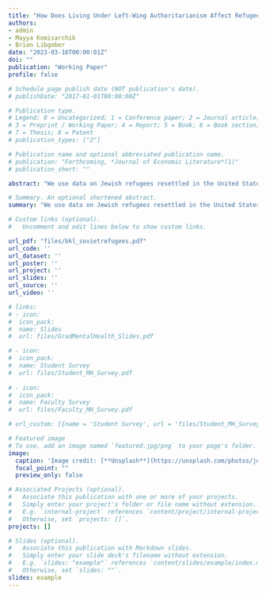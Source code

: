 ```yaml
---
title: "How Does Living Under Left-Wing Authoritarianism Affect Refugees Who Settle in Democracies? Evidence from Soviet Refugees"
authors:
- admin
- Mayya Komisarchik
- Brian Libgober
date: "2023-03-16T00:00:01Z"
doi: ""
publication: "Working Paper"
profile: false

# Schedule page publish date (NOT publication's date).
# publishDate: "2017-01-01T00:00:00Z"

# Publication type.
# Legend: 0 = Uncategorized; 1 = Conference paper; 2 = Journal article;
# 3 = Preprint / Working Paper; 4 = Report; 5 = Book; 6 = Book section;
# 7 = Thesis; 8 = Patent
# publication_types: ["2"]

# Publication name and optional abbreviated publication name.
# publication: "Forthcoming, *Journal of Economic Literature*(1)"
# publication_short: ""

abstract: "We use data on Jewish refugees resettled in the United States between 1938 and 2005, along with survey data on Israeli citizens born in the Former Soviet Union, to demonstrate the persistent downstream political consequences of socialization under left-wing authoritarian regimes. Using a within-family research design that allows us to identify the effect of spending more time under left-wing authoritarianism relative to younger siblings, we show that additional years spent under such regimes result in a higher likelihood of voting and of identifying with right-wing political parties after immigration to democratic countries."

# Summary. An optional shortened abstract.
summary: "We use data on Jewish refugees resettled in the United States between 1938 and 2005, along with survey data on Israeli citizens born in the Former Soviet Union, to demonstrate the persistent downstream political consequences of socialization under left-wing authoritarian regimes. Using a within-family research design that allows us to identify the effect of spending more time under left-wing authoritarianism relative to younger siblings, we show that additional years spent under such regimes result in a higher likelihood of voting and of identifying with right-wing political parties after immigration to democratic countries."

# Custom links (optional).
#   Uncomment and edit lines below to show custom links.

url_pdf: "files/bkl_sovietrefugees.pdf"
url_code: '' 
url_dataset: ''
url_poster: ''
url_project: ''
url_slides: ''
url_source: ''
url_video: ''

# links: 
# - icon:
#  icon_pack:
#  name: Slides
#  url: files/GradMentalHealth_Slides.pdf

# - icon: 
#  icon_pack: 
#  name: Student Survey
#  url: files/Student_MH_Survey.pdf
  
# - icon:
#  icon_pack:
#  name: Faculty Survey
#  url: files/Faculty_MH_Survey.pdf

# url_custom: [{name = 'Student Survey', url = 'files/Student_MH_Survey.pdf'}]

# Featured image
# To use, add an image named `featured.jpg/png` to your page's folder. 
image:
  caption: 'Image credit: [**Unsplash**](https://unsplash.com/photos/jdD8gXaTZsc)'
  focal_point: ""
  preview_only: false

# Associated Projects (optional).
#   Associate this publication with one or more of your projects.
#   Simply enter your project's folder or file name without extension.
#   E.g. `internal-project` references `content/project/internal-project/index.md`.
#   Otherwise, set `projects: []`.
projects: []

# Slides (optional).
#   Associate this publication with Markdown slides.
#   Simply enter your slide deck's filename without extension.
#   E.g. `slides: "example"` references `content/slides/example/index.md`.
#   Otherwise, set `slides: ""`.
slides: example
---
```

